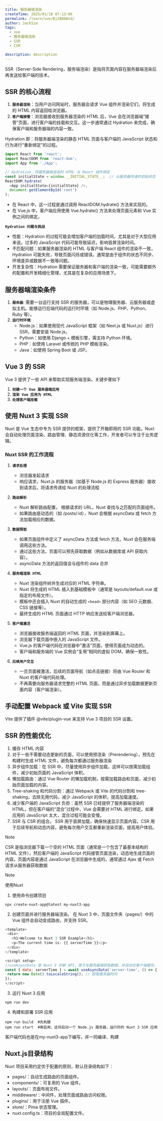 ```yaml
---
title: 服务器端渲染
createTime: 2025/01/18 07:13:06
permalink: /learn/vue/Bj2B86Wid/
author: JackSim
tags:
  - vue
  - 服务器端渲染
  - SSR
  - CSR

description: description
---
```


SSR（Server-Side Rendering，服务端渲染）是指将页面内容在服务器端渲染后再发送给客户端的技术。

## SSR 的核心流程

1. **`服务器渲染`**：当用户访问网站时，服务器会请求 Vue 组件并渲染它们，将生成的 HTML 内容返回给浏览器。
2. **`客户端接管`**：浏览器接收到服务器渲染的 HTML 后，Vue 会在浏览器端“接管”页面，进行客户端的挂载和交互。这一步通常通过 Hydration 来完成，确保客户端和服务器端的内容一致。

Hydration 即：将服务器端渲染的静态 HTML 页面与客户端的 JavaScript 状态和行为进行“重新绑定”的过程。
```JavaScript
import React from 'react';
import ReactDOM from 'react-dom';
import App from './App';

// Hydration：将服务器端渲染的 HTML 与 React 组件绑定
const initialState = window.__INITIAL_STATE__;  // 从服务器传递的初始状态
ReactDOM.hydrate(
  <App initialState={initialState} />,
  document.getElementById('root')   
);

```
- 在 React 中，这一过程是通过调用 ReactDOM.hydrate() 方法来实现的。
- 在 Vue.js 中，客户端应用使用 Vue.hydrate() 方法来处理页面元素和 Vue 实例之间的绑定。

**`Hydration 问题与挑战`**

- 性能：Hydration 的过程可能会增加客户端的加载时间，尤其是对于大型应用来说。过多的 JavaScript 代码可能导致延迟，影响首屏渲染时间。
- 不匹配问题：如果服务器渲染的 HTML 与客户端 React 组件的渲染不一致，Hydration 可能失败，导致页面闪烁或错误。通常是由于组件的状态不同步、环境差异或数据不一致等问题。
- 开发复杂性：Hydration 需要保证服务器和客户端的渲染一致，可能需要额外的配置和开发精细化管理，尤其是在复杂的应用场景下。



## 服务器端渲染条件

1. **`服务器`**: 需要一台运行支持 SSR 的服务器，可以是物理服务器、云服务器或虚拟主机。能够运行后端代码的运行时环境（如 Node.js、PHP、Python、Ruby 等）。
2. **`运行时环境`**: 
   - Node.js：如果使用现代 JavaScript 框架（如 Next.js 或 Nuxt.js）进行 SSR，需要安装 Node.js。
   - Python：如使用 Django + 模板引擎，需支持 Python 环境。
   - PHP：如使用 Laravel 或传统的 PHP 模板渲染。
   - Java：如使用 Spring Boot 或 JSP。

## Vue 3 的 SSR

Vue 3 提供了一些 API 来帮助实现服务端渲染。关键步骤如下

1. **`创建一个 Vue 服务器端应用`**
2. **`渲染 Vue 应用为 HTML`** 
3. **`处理客户端挂载`**

## 使用 Nuxt 3 实现 SSR

Nuxt 是 Vue 生态中专为 SSR 提供的框架，提供了开箱即用的 SSR 功能。Nuxt 会自动处理页面渲染、路由管理、静态资源优化等工作，开发者可以专注于业务逻辑。

### Nuxt SSR 的工作流程

1. **`请求处理`**   
   - 浏览器发起请求
   - 响应请求，Nuxt.js 的服务器（如基于 Node.js 的 Express 服务器）接收到请求后，将请求传递给 Nuxt 的处理流程
2. **`路由解析`**  
   - Nuxt 解析路由配置， 根据请求的 URL，Nuxt 查找与之匹配的页面组件。
   - 如果路由是动态的（如 /posts/:id），Nuxt 会根据 asyncData 或 fetch 方法加载相应的数据。

3. **`数据预取`**  
   - 如果页面组件中定义了 asyncData 方法或 fetch 方法，Nuxt 会在服务端调用这些方法。
   - 通过这些方法，页面可以预先获取数据（例如从数据库或 API 获取内容）。
   - asyncData 方法的返回值会与组件的 data 合并

4. **`服务端渲染 HTML`**
   - Nuxt 渲染组件树并生成对应的 HTML 字符串。
   - Nuxt 将生成的 HTML 插入到基础模板中（通常是 layouts/default.vue 或指定的布局文件）。
   - 模板中还会插入 Nuxt 的自动生成的 `<head>` 部分内容（如 SEO 元数据、CSS 链接等）。
   - 最终生成的 HTML 页面通过 HTTP 响应发送给客户端浏览器。

5. **`客户端激活`**
   - 浏览器接收服务端返回的 HTML 页面，并渲染到屏幕上。
   - 浏览器下载页面中嵌入的 JavaScript 文件。
   - Vue.js 的客户端代码在浏览器中“激活”页面，使得页面成为动态的。
   - 客户端和服务端的 Vue 实例会“复用”相同的虚拟 DOM，确保一致性。

6. **`后续用户交互`**
   - 一旦页面被激活，后续的页面导航（如点击链接）将由 Vue Router 和 Nuxt 的客户端代码处理。
   - 不再需要向服务器请求完整的 HTML 页面，而是通过异步加载数据更新页面内容（客户端渲染）。


## 手动配置 Webpack 或 Vite 实现 SSR

Vite 提供了插件 @vite/plugin-vue 来支持 Vue 3 项目的 SSR 设置。

## SSR 的性能优化

1. 缓存 HTML 内容
2. 对于一些不需要动态更新的页面，可以使用预渲染（Prerendering），预先在构建时生成 HTML 文件，避免每次都通过服务器渲染
3. 异步组件加载：在 SSR 中，尽量使用异步组件加载，这样可以按需加载组件，减少初始页面的 JavaScript 体积。
4. 懒加载路由：通过 Vue Router 的懒加载机制，按需加载路由和页面，减少初始页面加载的内容。
5. Tree-shaking 和代码分割：通过 Webpack 或 Vite 的代码分割和 tree-shaking，去除无用代码，减少 JavaScript 的体积，提高加载速度。
6. 减少客户端的 JavaScript 负担：虽然 SSR 已经提供了服务器端渲染的 HTML，但在客户端的“混合”过程中，Vue 会需要对 HTML 进行绑定。如果应用的 JavaScript 太大，混合过程可能会变慢。
7. SSR 与 CSR 的组合。 SSR 用于首屏加载，确保快速显示页面内容。CSR 用于后续导航和动态内容，避免每次用户交互都重新渲染页面，提高用户体验。

> [!NOTE]
> CSR 是指浏览器下载一个空的 HTML 页面（通常是一个包含了最基本结构的 HTML 文件），然后客户端的 JavaScript 代码接管页面渲染，动态地生成页面的内容。页面内容是通过 JavaScript 在浏览器中生成的，通常通过 Ajax 或 Fetch 请求从服务器获取数据



> [!NOTE]
> 使用Nuxt
> 1. 使用命令创建项目  
> ```Shell
> npx create-nuxt-app@latest my-nuxt3-app
> ```
> 2. 创建页面并进行服务器端渲染。 在 Nuxt 3 中，页面文件夹（pages/）中的 Vue 组件会自动变成路由，并支持 SSR。
> ```JavaScript
> <template>
>  <div>
>    <h1>Welcome to Nuxt 3 SSR Example</h1>
>    <p>The current time is: {{ serverTime }}</p>
>  </div>
> </template>
> 
> <script setup>
> //useAsyncData 是 Nuxt 3 的新 API，用于在服务器端获取数据，并自动在客户端缓存。
> const { data: serverTime } = await useAsyncData('server-time', () => {
>  return new Date().toLocaleString(); // 获取服务器时间
> });
> </script>
> ```
> 3.  运行 Nuxt 3 应用
> ```Shell
> npm run dev
> ```
> 4. 构建和部署 SSR 应用
> ```Shell
> npm run build  #先构建
> npm run start  #再启用，这将启动一个 Node.js 服务器，运行你的 Nuxt 3 SSR 应用
> ```
>
> 客户端代码也是在my-nuxt3-app下编写，并一同编译、构建

## Nuxt.js目录结构

Nuxt 项目采用约定优于配置的原则，默认目录结构如下：
- pages/：自动生成路由的页面组件。
- components/：可复用的 Vue 组件。
- layouts/：页面布局文件。
- middleware/：中间件，处理页面或路由访问权限。
- plugins/：用于注册 Vue 插件。
- store/：Pinia 状态管理。
- nuxt.config.ts：项目的全局配置文件。